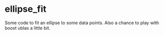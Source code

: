 # ellipse_fit
Some code to fit an ellipse to some data points. Also a chance to play with boost ublas a little bit.

